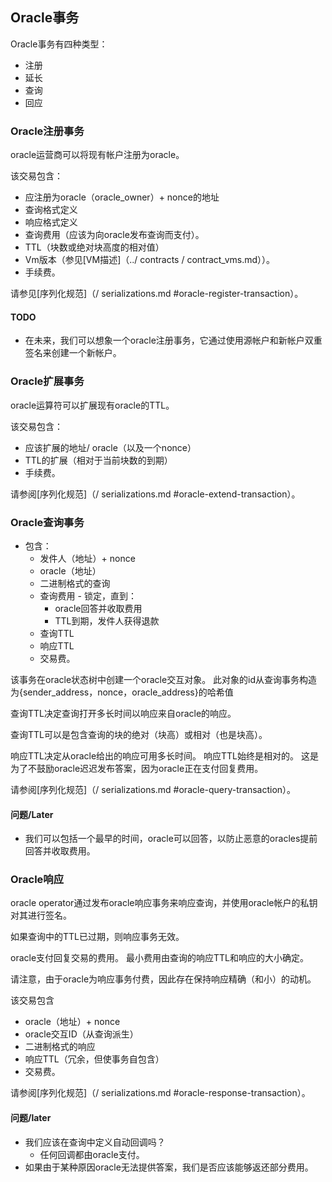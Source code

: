 ## Oracle事务

Oracle事务有四种类型：
 - 注册
 - 延长
 - 查询
 - 回应

### Oracle注册事务

oracle运营商可以将现有帐户注册为oracle。

该交易包含：
 - 应注册为oracle（oracle_owner）+ nonce的地址
 - 查询格式定义
 - 响应格式定义
 - 查询费用（应该为向oracle发布查询而支付）。
 - TTL（块数或绝对块高度的相对值）
 - Vm版本（参见[VM描述]（../ contracts / contract_vms.md））。
- 手续费。

请参见[序列化规范]（/ serializations.md #oracle-register-transaction）。

#### TODO

 - 在未来，我们可以想象一个oracle注册事务，它通过使用源帐户和新帐户双重签名来创建一个新帐户。

### Oracle扩展事务

oracle运算符可以扩展现有oracle的TTL。

该交易包含：
 - 应该扩展的地址/ oracle（以及一个nonce）
 -  TTL的扩展（相对于当前块数的到期）
- 手续费。

请参阅[序列化规范]（/ serializations.md #oracle-extend-transaction）。

### Oracle查询事务

 - 包含：
   - 发件人（地址）+ nonce
   - oracle（地址）
   - 二进制格式的查询
   - 查询费用 - 锁定，直到：
     -  oracle回答并收取费用
     -  TTL到期，发件人获得退款
   - 查询TTL
   - 响应TTL
   - 交易费。

该事务在oracle状态树中创建一个oracle交互对象。 此对象的id从查询事务构造为{sender_address，nonce，oracle_address}的哈希值

查询TTL决定查询打开多长时间以响应来自oracle的响应。

查询TTL可以是包含查询的块的绝对（块高）或相对（也是块高）。

响应TTL决定从oracle给出的响应可用多长时间。 响应TTL始终是相对的。 这是为了不鼓励oracle迟迟发布答案，因为oracle正在支付回复费用。

请参阅[序列化规范]（/ serializations.md #oracle-query-transaction）。

#### 问题/Later

 - 我们可以包括一个最早的时间，oracle可以回答，以防止恶意的oracles提前回答并收取费用。

### Oracle响应

oracle operator通过发布oracle响应事务来响应查询，并使用oracle帐户的私钥对其进行签名。

如果查询中的TTL已过期，则响应事务无效。

oracle支付回复交易的费用。 最小费用由查询的响应TTL和响应的大小确定。

请注意，由于oracle为响应事务付费，因此存在保持响应精确（和小）的动机。

该交易包含
 -  oracle（地址）+ nonce
 -  oracle交互ID（从查询派生）
 - 二进制格式的响应
 - 响应TTL（冗余，但使事务自包含）
 - 交易费。

请参阅[序列化规范]（/ serializations.md #oracle-response-transaction）。

#### 问题/later

 - 我们应该在查询中定义自动回调吗？
   - 任何回调都由oracle支付。
 - 如果由于某种原因oracle无法提供答案，我们是否应该能够返还部分费用。
